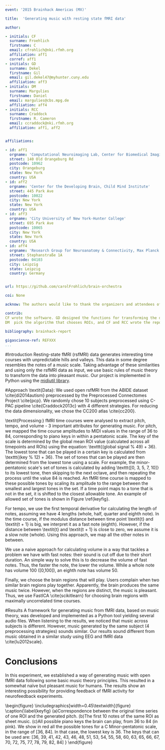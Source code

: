 ```yaml
---
event: '2015 Brainhack Americas (MX)'

title:  'Generating music with resting state fMRI data'

author:

- initials: CF
  surname: Froehlich
  firstname: C
  email: cfrohlich@nki.rfmh.org
  affiliation: aff1
  corref: aff1
- initials: GD
  surname: Dekel
  firstname: Gil
  email: gil.dekel47@myhunter.cuny.edu
  affiliation: aff3
- initials: DM
  surname: Margulies
  firstname: Daniel
  email: margulies@cbs.mpg.de
  affiliation: aff4
- initials: RCC
  surname: Craddock
  firstname: R. Cameron
  email: ccraddock@nki.rfmh.org
  affiliation: aff1, aff2


affiliations: 

- id: aff1
  orgname: 'Computational Neuroimaging Lab, Center for Biomedical Imaging and Neuromodulation, Nathan Kline Institute for Psychiatric Research'
  street: 140 Old Orangeburg Rd
  postcode: 10962
  city: Orangeburg
  state: New York
  country: USA
- id: aff2
  orgname: 'Center for the Developing Brain, Child Mind Institute'
  street: 445 Park Ave
  postcode: 10022
  city: New York
  state: New York
  country: USA
- id: aff3
  orgname: 'City University of New York-Hunter College'
  street: 695 Park Ave
  postcode: 10065
  city: New York
  state: New York
  country: USA
- id: aff4
  orgname: 'Research Group for Neuroanatomy & Connectivity, Max Planck Institute for Human Cognitive and Brain Sciences'
  street: Stephanstraße 1A
  postcode: 04103
  city: Leipzig
  state: Leipzig
  country: Germany


url: https://github.com/carolFrohlich/brain-orchestra

coi: None

acknow: The authors would like to thank the organizers and attendees of Brainhack MX.

contrib: 
CF wrote the software. GD designed the functions for transforming the data to midi.
DM  pick the algorithm that chooses ROIs, and CF and RCC wrote the report.
  
bibliography: brainhack-report

gigascience-ref: REFXXX
...
```


#Introduction
Resting-state fMRI (rsfMRI) data generates interesting time courses with unpredictable hills and valleys. This data in some degree resembles the notes of a music scale. 
Taking advantage of these similarities and using only the rsfMRI data as input, we use basic rules of music theory to transform the data into pleasant music.
Our project is implemented in Python using the [midiutil library](https://code.google.com/p/midiutil/).

#Approach
\textit{Data}: We used open rsfMRI from the ABIDE dataset \cite{di2014autism} preprocessed by the Preprocessed Connectomes Project \cite{pcp}.
We randomly chose 10 subjects preprocessed using C-PAC pipeline \cite{Craddock2013c} with 4 different strategies.
For reducing the data dimensionality, we chose the CC200 atlas \cite{cc200}.

\textit{Processing:} fMRI time courses were analysed to extract pitch, tempo, and volume - 3 important attributes for generating music. For pitch, we mapped the time course amplitudes to MIDI values in the range of 36 to 84, corresponding to piano keys in within a pentatonic scale. The key of the scale is determined by the global mean ROI value (calculated across all timepoints and ROIs) using the equation: \texttt{(global signal \% 49) + 36}. The lowest tone that can be played in a certain key is calculated from \texttt{(key \% 12) + 36}. The set of tones that can be played are then determined from the lowest tone using a scale. For example, the minor-pentatonic scale's set of tones is calculated by adding \texttt{[0, 3, 5, 7, 10]} to its lowest tone, then skipping to the next octave, and then repeating the process until the value 84 is reached. An fMRI time course is mapped to these possible tones by scaling its amplitude to the range between the smallest and largest tones in the set. If a time point maps to a tone that is not in the set, it is shifted to the closest allowable tone.
An example of allowed set of tones is shown in Figure \ref{keyfig}.

For tempo, we use the first temporal derivative for calculating the length of notes, assuming we have 4 lengths (whole, half, quarter and eighth note). In the time course, if the modulus distance between time point \textit{t}  and \textit{t + 1}  is big, we interpret it as a fast note (eighth). However, if the distance between \textit{t} and \textit{t + 1} is close to zero, we assume it is a slow note (whole). Using this approach, we map all the other notes in between. 

We use a naive approach for calculating volume in a way that tackles a problem we have with fast notes: their sound is cut off due to their short duration. An simple way to solve this is to decrease the volume of fast notes. Thus, the faster the note, the lower the volume. While a whole note has volume 100 ([0,100]), an eighth note has volume 50.

Finally, we choose the brain regions that will play. Users complain when two similar brain regions play together. Apparently, the brain produces the same music twice. However, when the regions are distinct, the music is pleasant. Thus, we use FastICA \cite{scikitlearn} for choosing brain regions with maximally uncorrelated time courses. 

#Results
A framework for generating music from fMRI data, based on music theory, was developed and implemented as a Python tool yielding several audio files. When listening to the results, we noticed that music across subjects is different. However, music generated by the same subject (4 preprocessing strategies) sounds similar. Our results sound different from music obtained in a similar study using EEG and fMRI data \cite{lu2012scale}.


# Conclusions
In this experiment, we established a way of generating music with open fMRI data following some basic music theory principles. This resulted in a somewhat naïve but pleasant music for humans. The results show an interesting possibility for providing feedback of fMRI activity for neurofeedback experiments.


\begin{figure}
  \includegraphics[width=0.45\textwidth]{figure}
  \caption{\label{keyfig}
  (a)Correspondence between the original time series of one ROI and the generated pitch.
  (b)The first 10 notes of the same ROI as sheet music.
  (c)All possible piano keys the brain can play, from 36 to 84 (in pink).
    We show in red all the possible tones for a C Minor-pentatonic scale, in the range of [36, 84].
    In that case, the lowest key is 36.
    The keys that can be used are: [36, 39, 41, 42, 43, 46, 48, 51, 53, 54, 55, 58, 60, 63, 65, 66, 67, 70, 72, 75, 77, 78, 79, 82, 84]
      }
\end{figure}
